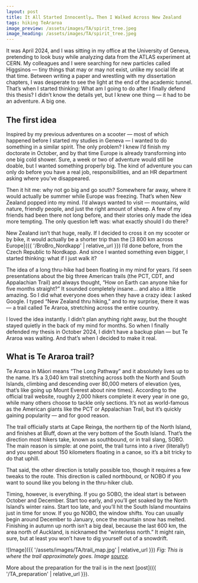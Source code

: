 ```yaml
---
layout: post
title: It All Started Innocently… Then I Walked Across New Zealand
tags: hiking TeAraroa
image_preview: /assets/images/TA/spirit_tree.jpeg
image_heading: /assets/images/TA/spirit_tree.jpeg
---
```


It was April 2024, and I was sitting in my office at the University of Geneva, pretending to look busy while analyzing data from the ATLAS experiment at CERN. My colleagues and I were searching for new particles called Higgsinos — tiny things that may or may not exist, unlike my social life at that time. Between writing a paper and wrestling with my dissertation chapters, I was desperate to see the light at the end of the academic tunnel. That’s when I started thinking: What am I going to do after I finally defend this thesis? I didn’t know the details yet, but I knew one thing — it had to be an adventure. A big one.

## The first idea

Inspired by my previous adventures on a scooter — most of which happened before I started my studies in Geneva — I wanted to do something in a similar spirit. The only problem? I knew I’d finish my doctorate in October, and by that time Europe is already transforming into one big cold shower. Sure, a week or two of adventure would still be doable, but I wanted something properly big. The kind of adventure you can only do before you have a real job, responsibilities, and an HR department asking where you’ve disappeared.

Then it hit me: why not go big and go south? Somewhere far away, where it would actually be summer while Europe was freezing. That’s when New Zealand popped into my mind. I’d always wanted to visit — mountains, wild nature, friendly people, and just the right amount of sheep. A few of my friends had been there not long before, and their stories only made the idea more tempting. The only question left was: what exactly should I do there?

New Zealand isn’t that huge, really. If I decided to cross it on my scooter or by bike, it would actually be a shorter trip than the [3 800 km across Europe]({{ '/BroBro_Nordkapp' | relative_url }}) I’d done before, from the Czech Republic to Nordkapp. And since I wanted something even bigger, I started thinking: what if I just walk it?

The idea of a long thru-hike had been floating in my mind for years. I’d seen presentations about the big three American trails (the PCT, CDT, and Appalachian Trail) and always thought, “How on Earth can anyone hike for five months straight?” It sounded completely insane… and also a little amazing. So I did what everyone does when they have a crazy idea: I asked Google. I typed “New Zealand thru hiking,” and to my surprise, there it was — a trail called Te Araroa, stretching across the entire country.

I loved the idea instantly. I didn’t plan anything right away, but the thought stayed quietly in the back of my mind for months. So when I finally defended my thesis in October 2024, I didn’t have a backup plan — but Te Araroa was waiting. And that’s when I decided to make it real.

## What is Te Araroa trail?

Te Araroa in Māori means “The Long Pathway” and it absolutely lives up to the name. It’s a 3,040 km trail stretching across both the North and South Islands, climbing and descending over 80,000 meters of elevation (yes, that’s like going up Mount Everest about nine times). According to the official trail website, roughly 2,000 hikers complete it every year in one go, while many others choose to tackle only sections. It’s not as world-famous as the American giants like the PCT or Appalachian Trail, but it’s quickly gaining popularity — and for good reason.

The trail officially starts at Cape Reinga, the northern tip of the North Island, and finishes at Bluff, down at the very bottom of the South Island. That’s the direction most hikers take, known as southbound, or in trail slang, SOBO. The main reason is simple: at one point, the trail turns into a river (literally!) and you spend about 150 kilometers floating in a canoe, so it’s a bit tricky to do that uphill.

That said, the other direction is totally possible too, though it requires a few tweaks to the route. This direction is called northbound, or NOBO if you want to sound like you belong in the thru-hiker club.

Timing, however, is everything. If you go SOBO, the ideal start is between October and December. Start too early, and you’ll get soaked by the North Island’s winter rains. Start too late, and you’ll hit the South Island mountains just in time for snow. If you go NOBO, the window shifts. You can usually begin around December to January, once the mountain snow has melted. Finishing in autumn up north isn’t a big deal, because the last 600 km, the area north of Auckland, is nicknamed the “winterless north.” It might rain, sure, but at least you won’t have to dig yourself out of a snowdrift.

![Image]({{ '/assets/images/TA/trail_map.jpg' | relative_url }})
*Fig: This is where the trail approximately goes. Image [source](https://www.teararoa.org.nz/about-te-araroa/).*

More about the preparation for the trail is in the next [post]({{ '/TA_preparation' | relative_url }}).





